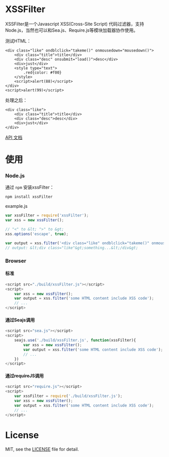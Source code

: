 # XSSFilter
XSSFilter是一个Javascript XSS(Cross-Site Script) 代码过滤器，支持Node.js，当然也可以和Sea.js、Require.js等模块加载器协作使用。

测试HTML：

```
<div class="like" ondblclick="takeme()" onmousedown="mousedown()">
	<div class="title">title</div>
	<div class="desc" onsubmit="load()">desc</div>
	<div>just</div>
	<style type="text">
		.red{color: #f00}
	</style>
	<script>alert(88)</script>
</div>
<script>alert(99)</script>
```

处理之后：

```
<div class="like">
	<div class="title">title</div>
	<div class="desc">desc</div>
	<div>just</div>
</div>
```

[API 文档](https://github.com/superRaytin/xssFilter/wiki/API%E6%96%87%E6%A1%A3)

# 使用

### Node.js
通过 `npm` 安装xssFilter：

```
npm install xssFilter
```

example.js

```javascript
var xssFilter = require('xssFilter');
var xss = new xssFilter();

// "<" to &lt; ">" to &gt;
xss.options('escape', true);

var output = xss.filter('<div class="like" ondblclick="takeme()" onmousedown="mousedown()">something...</div>');
// output: &lt;div class="like"&gt;something...&lt;/div&gt;
```

### Browser

#### 标准

```javascript
<script src="./build/xssFilter.js"></script>
<script>
    var xss = new xssFilter();
    var output = xss.filter('some HTML content include XSS code');
    // ...
</script>
```

#### 通过Seajs调用

```javascript
<script src="sea.js"></script>
<script>
    seajs.use('./build/xssFilter.js', function(xssFilter){
        var xss = new xssFilter();
        var output = xss.filter('some HTML content include XSS code');
        // ...
    })
</script>
```

#### 通过requireJS调用

```javascript
<script src="require.js"></script>
<script>
    var xssFilter = require('./build/xssFilter.js');
    var xss = new xssFilter();
    var output = xss.filter('some HTML content include XSS code');
    // ...
</script>
```

# License
MIT, see the [LICENSE](https://github.com/superRaytin/xssFilter/blob/master/LICENSE) file for detail.
